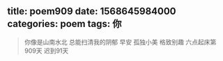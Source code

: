title: poem909
date: 1568645984000
categories: poem
tags: 你
---
> 你像是山南水北
总能扫清我的阴郁
早安
孤独小美
格致别趣
六点起床第909天 迟到91天